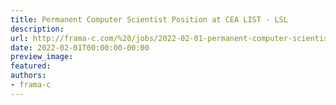 ```yaml
---
title: Permanent Computer Scientist Position at CEA LIST - LSL
description:
url: http://frama-c.com/%20/jobs/2022-02-01-permanent-computer-scientist-cyber-security-verification.html%20
date: 2022-02-01T00:00:00-00:00
preview_image:
featured:
authors:
- frama-c
---
```



